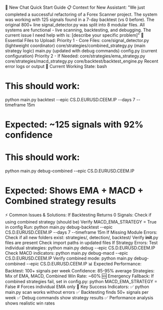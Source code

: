 🚀 New Chat Quick Start Guide
📋 Context for New Assistant:
"We just completed a successful refactoring of a Forex Scanner project. The system was working with 125 signals found in a 7-day backtest (vs 0 before). The original 800+ line signal_detector.py was split into 8 modular files. All systems are functional - live scanning, backtesting, and debugging. The current issue I need help with is: [describe your specific problem]"
📁 Essential Files to Upload:
Priority 1 - Core Files:
core/signal_detector.py (lightweight coordinator)
core/strategies/combined_strategy.py (main strategy logic)
main.py (updated with debug commands)
config.py (current configuration)
Priority 2 - If Needed:
core/strategies/ema_strategy.py
core/strategies/macd_strategy.py
core/backtest/backtest_engine.py
Recent error logs or output
🔧 Current Working State:
bash
# This should work:
python main.py backtest --epic CS.D.EURUSD.CEEM.IP --days 7 --timeframe 15m
# Expected: ~125 signals with 92% confidence

# This should work:
python main.py debug-combined --epic CS.D.EURUSD.CEEM.IP
# Expected: Shows EMA + MACD + Combined strategy results
⚡ Common Issues & Solutions:
If Backtesting Returns 0 Signals:
Check if using combined strategy (should be)
Verify MACD_EMA_STRATEGY = True in config
Run: python main.py debug-backtest --epic CS.D.EURUSD.CEEM.IP --days 7 --timeframe 15m
If Missing Module Errors:
Check if all new folders exist: strategies/, detection/, backtest/
Verify __init__.py files are present
Check import paths in updated files
If Strategy Errors:
Test individual strategies: python main.py debug --epic CS.D.EURUSD.CEEM.IP
Check MACD indicators: python main.py debug-macd --epic CS.D.EURUSD.CEEM.IP
Verify combined mode: python main.py debug-combined --epic CS.D.EURUSD.CEEM.IP
📊 Expected Performance:
Backtest: 100+ signals per week
Confidence: 85-95% average
Strategies: Mix of EMA, MACD, Combined
Win Rate: ~60%
🆘 Emergency Fallback:
If combined strategies fail, set in config.py:
python
MACD_EMA_STRATEGY = False  # Forces individual EMA only
🎯 Key Success Indicators:
✅ python main.py scan works without errors
✅ Backtesting finds 50+ signals per week
✅ Debug commands show strategy results
✅ Performance analysis shows realistic win rates
